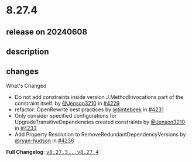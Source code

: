 # 8.27.4

## release on 20240608

## description

## changes

What's Changed

* Do not add constraints inside version J.MethodInvocations part of the constraint itself. by <a class="user-mention notranslate" data-hovercard-type="user" data-hovercard-url="/users/Jenson3210/hovercard" data-octo-click="hovercard-link-click" data-octo-dimensions="link_type:self" href="https://github.com/Jenson3210">@Jenson3210</a> in <a class="issue-link js-issue-link" data-error-text="Failed to load title" data-id="2338982766" data-permission-text="Title is private" data-url="https://github.com/openrewrite/rewrite/issues/4229" data-hovercard-type="pull_request" data-hovercard-url="/openrewrite/rewrite/pull/4229/hovercard" href="https://github.com/openrewrite/rewrite/pull/4229">#4229</a>
* refactor: OpenRewrite best practices by <a class="user-mention notranslate" data-hovercard-type="user" data-hovercard-url="/users/timtebeek/hovercard" data-octo-click="hovercard-link-click" data-octo-dimensions="link_type:self" href="https://github.com/timtebeek">@timtebeek</a> in <a class="issue-link js-issue-link" data-error-text="Failed to load title" data-id="2339999208" data-permission-text="Title is private" data-url="https://github.com/openrewrite/rewrite/issues/4231" data-hovercard-type="pull_request" data-hovercard-url="/openrewrite/rewrite/pull/4231/hovercard" href="https://github.com/openrewrite/rewrite/pull/4231">#4231</a>
* Only consider specified configurations for UpgradeTransitiveDependencies created constraints by <a class="user-mention notranslate" data-hovercard-type="user" data-hovercard-url="/users/Jenson3210/hovercard" data-octo-click="hovercard-link-click" data-octo-dimensions="link_type:self" href="https://github.com/Jenson3210">@Jenson3210</a> in <a class="issue-link js-issue-link" data-error-text="Failed to load title" data-id="2340143539" data-permission-text="Title is private" data-url="https://github.com/openrewrite/rewrite/issues/4233" data-hovercard-type="pull_request" data-hovercard-url="/openrewrite/rewrite/pull/4233/hovercard" href="https://github.com/openrewrite/rewrite/pull/4233">#4233</a>
* Add Property Resolution to RemoveRedundantDependencyVersions by <a class="user-mention notranslate" data-hovercard-type="user" data-hovercard-url="/users/ryan-hudson/hovercard" data-octo-click="hovercard-link-click" data-octo-dimensions="link_type:self" href="https://github.com/ryan-hudson">@ryan-hudson</a> in <a class="issue-link js-issue-link" data-error-text="Failed to load title" data-id="2340758908" data-permission-text="Title is private" data-url="https://github.com/openrewrite/rewrite/issues/4236" data-hovercard-type="pull_request" data-hovercard-url="/openrewrite/rewrite/pull/4236/hovercard" href="https://github.com/openrewrite/rewrite/pull/4236">#4236</a>

<strong>Full Changelog</strong>: <a class="commit-link" href="https://github.com/openrewrite/rewrite/compare/v8.27.3...v8.27.4"><tt>v8.27.3...v8.27.4</tt></a>

